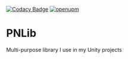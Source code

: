 [![Codacy Badge](https://api.codacy.com/project/badge/Grade/dfbb7e9c13dc4d52a7a0133922b6d3f9)](https://app.codacy.com/gh/protonames/PNLib?utm_source=github.com&utm_medium=referral&utm_content=protonames/PNLib&utm_campaign=Badge_Grade_Settings)
[![openupm](https://img.shields.io/npm/v/com.protonames.pnlib?label=openupm&registry_uri=https://package.openupm.com)](https://openupm.com/packages/com.protonames.pnlib/)
# PNLib
Multi-purpose library I use in my Unity projects
